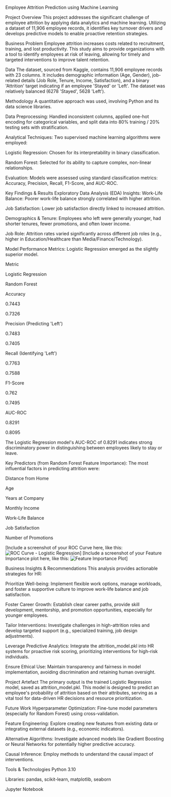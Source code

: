 Employee Attrition Prediction using Machine Learning

Project Overview
This project addresses the significant challenge of employee attrition by applying data analytics and machine learning. Utilizing a dataset of 11,906 employee records, it identifies key turnover drivers and develops predictive models to enable proactive retention strategies.

Business Problem
Employee attrition increases costs related to recruitment, training, and lost productivity. This study aims to provide organizations with a tool to identify employees at risk of leaving, allowing for timely and targeted interventions to improve talent retention.

Data
The dataset, sourced from Kaggle, contains 11,906 employee records with 23 columns. It includes demographic information (Age, Gender), job-related details (Job Role, Tenure, Income, Satisfaction), and a binary 'Attrition' target indicating if an employee 'Stayed' or 'Left'. The dataset was relatively balanced (6278 'Stayed', 5628 'Left').

Methodology
A quantitative approach was used, involving Python and its data science libraries.

Data Preprocessing: Handled inconsistent columns, applied one-hot encoding for categorical variables, and split data into 80% training / 20% testing sets with stratification.

Analytical Techniques: Two supervised machine learning algorithms were employed:

Logistic Regression: Chosen for its interpretability in binary classification.

Random Forest: Selected for its ability to capture complex, non-linear relationships.

Evaluation: Models were assessed using standard classification metrics: Accuracy, Precision, Recall, F1-Score, and AUC-ROC.

Key Findings & Results
Exploratory Data Analysis (EDA) Insights:
Work-Life Balance: Poorer work-life balance strongly correlated with higher attrition.

Job Satisfaction: Lower job satisfaction directly linked to increased attrition.

Demographics & Tenure: Employees who left were generally younger, had shorter tenures, fewer promotions, and often lower income.

Job Role: Attrition rates varied significantly across different job roles (e.g., higher in Education/Healthcare than Media/Finance/Technology).

Model Performance Metrics:
Logistic Regression emerged as the slightly superior model.

Metric

Logistic Regression

Random Forest

Accuracy

0.7443

0.7326

Precision (Predicting 'Left')

0.7483

0.7405

Recall (Identifying 'Left')

0.7763

0.7588

F1-Score

0.762

0.7495

AUC-ROC

0.8291

0.8095

The Logistic Regression model's AUC-ROC of 0.8291 indicates strong discriminatory power in distinguishing between employees likely to stay or leave.

Key Predictors (from Random Forest Feature Importance):
The most influential factors in predicting attrition were:

Distance from Home

Age

Years at Company

Monthly Income

Work-Life Balance

Job Satisfaction

Number of Promotions

[Include a screenshot of your ROC Curve here, like this: ![ROC Curve - Logistic Regression](path/to/your/roc_curve_lg.png)]
[Include a screenshot of your Feature Importance plot here, like this: ![Feature Importance Plot](path/to/your/feature_importance.png)]

Business Insights & Recommendations
This analysis provides actionable strategies for HR:

Prioritize Well-being: Implement flexible work options, manage workloads, and foster a supportive culture to improve work-life balance and job satisfaction.

Foster Career Growth: Establish clear career paths, provide skill development, mentorship, and promotion opportunities, especially for younger employees.

Tailor Interventions: Investigate challenges in high-attrition roles and develop targeted support (e.g., specialized training, job design adjustments).

Leverage Predictive Analytics: Integrate the attrition_model.pkl into HR systems for proactive risk scoring, prioritizing interventions for high-risk individuals.

Ensure Ethical Use: Maintain transparency and fairness in model implementation, avoiding discrimination and retaining human oversight.

Project Artefact
The primary output is the trained Logistic Regression model, saved as attrition_model.pkl. This model is designed to predict an employee's probability of attrition based on their attributes, serving as a vital tool for data-driven HR decisions and resource prioritization.

Future Work
Hyperparameter Optimization: Fine-tune model parameters (especially for Random Forest) using cross-validation.

Feature Engineering: Explore creating new features from existing data or integrating external datasets (e.g., economic indicators).

Alternative Algorithms: Investigate advanced models like Gradient Boosting or Neural Networks for potentially higher predictive accuracy.

Causal Inference: Employ methods to understand the causal impact of interventions.

Tools & Technologies
Python 3.10

Libraries: pandas, scikit-learn, matplotlib, seaborn

Jupyter Notebook
